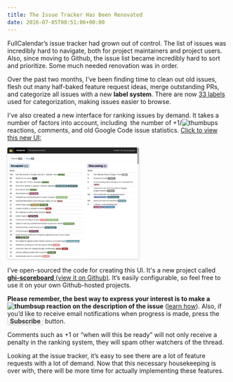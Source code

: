 ```yaml
---
title: The Issue Tracker Has Been Renovated
date: 2016-07-05T00:51:06+00:00
---
```


FullCalendar&#8217;s issue tracker had grown out of control. The list of issues was incredibly hard to navigate, both for project maintainers and project users. Also, since moving to Github, the issue list became incredibly hard to sort and prioritize. Some much needed renovation was in order.

Over the past two months, I&#8217;ve been finding time to clean out old issues, flesh out many half-baked feature request ideas, merge outstanding PRs, and categorize all issues with a new **label system**. There are now <a href='https://github.com/fullcalendar/fullcalendar/labels' target='_blank'>33 labels</a> used for categorization, making issues easier to browse.

I've also created a new interface for ranking issues by demand. It takes a number of factors into account, including  the number of +1/<img style='vertical-align: text-bottom;' src='{{ site.baseurl }}/assets/images/thumbsup-emoji.png' width='20' height='20' alt='thumbups' /> reactions, comments, and old Google Code issue statistics. <a href='http://fullcalendar.io/issues/' target='_blank'>Click to view this new UI:</a>

<a href='http://fullcalendar.io/issues/' target='_blank'><img style='border-radius: 3px; box-shadow: 0 1px 4px rgba(0, 0, 0, 0.2);' src='/assets/images/blog/2016/07/Screen-Shot-2016-07-04-at-5.38.53-PM-300x254.png' width='300' height='254' alt='issue tracker screenshot' /></a>

I've open-sourced the code for creating this UI. It's a new project called <a href='https://github.com/arshaw/ghi-scoreboard' target='_blank'><strong>ghi-scoreboard</strong> (view it on Github)</a>. It&#8217;s easily configurable, so feel free to use it on your own Github-hosted projects.

**Please remember, the best way to express your interest is to make a <img style='vertical-align: text-bottom;' src='{{ site.baseurl }}/assets/images/thumbsup-emoji.png' width='20' height='20' alt='thumbsup' /> reaction on the description of the issue** (<a href='https://github.com/blog/2119-add-reactions-to-pull-requests-issues-and-comments' target='_blank'>learn how</a>). Also, if you&#8217;d like to receive email notifications when progress is made, press the <strong style='background-image: linear-gradient(#fcfcfc, #eee); border: 1px solid #d5d5d5; color: #333; padding: 0 5px; border-radius: 3px;'>Subscribe</strong> button.

Comments such as +1 or &#8220;when will this be ready&#8221; will not only receive a penalty in the ranking system, they will spam other watchers of the thread.

Looking at the issue tracker, it&#8217;s easy to see there are a lot of feature requests with a lot of demand. Now that this necessary housekeeping is over with, there will be more time for actually implementing these features.
